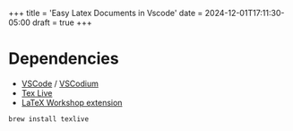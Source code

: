 +++
title = 'Easy Latex Documents in Vscode'
date = 2024-12-01T17:11:30-05:00
draft = true
+++


# Dependencies

- [VSCode](https://code.visualstudio.com/download) / [VSCodium](https://vscodium.com/#install)
- [Tex Live](https://www.tug.org/texlive/)
- [LaTeX Workshop extension](https://marketplace.visualstudio.com/items?itemName=James-Yu.latex-workshop)

`brew install texlive`